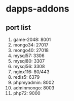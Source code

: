 # dapps-addons

## port list

1. game-2048: 8001
2. mongo34: 27017
3. mongo40: 27018
4. mysql57: 3306
5. mysql80: 3307
6. mysql56: 3308
7. nginx116: 80/443
8. redis5: 6379
9. phpmyadmin: 8002
10. adminmongo: 8003
11. php72: 9000